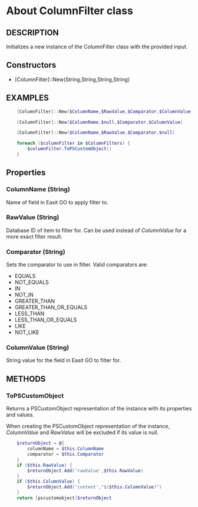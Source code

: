 # About ColumnFilter class

## DESCRIPTION

Initializes a new instance of the ColumnFilter class with the provided input.

## Constructors

* \[ColumnFilter\]::New(String,String,String,String)

## EXAMPLES

```powershell
    [ColumnFilter]::New($ColumnName,$RawValue,$Comparator,$ColumnValue)
```

```powershell
    [ColumnFilter]::New($ColumnName,$null,$Comparator,$ColumnValue)
```

```powershell
    [ColumnFilter]::New($ColumnName,$RawValue,$Comparator,$null)
```

```powershell
    foreach ($columnFilter in $ColumnFilters) {
        $columnFilter.ToPSCustomObject()
    }
```

## Properties

### ColumnName (String)

Name of field in Easit GO to apply filter to.

### RawValue (String)

Database ID of item to filter for. Can be used instead of *ColumnValue* for a more exact filter result.

### Comparator (String)

Sets the comparator to use in filter. Valid comparators are:

* EQUALS
* NOT_EQUALS
* IN
* NOT_IN
* GREATER_THAN
* GREATER_THAN_OR_EQUALS
* LESS_THAN
* LESS_THAN_OR_EQUALS
* LIKE
* NOT_LIKE

### ColumnValue (String)

String value for the field in Easit GO to filter for.

## METHODS

### ToPSCustomObject

Returns a PSCustomObject representation of the instance with its properties and values.

When creating the PSCustomObject representation of the instance, *ColumnValue* and *RawValue* will be excluded if its value is null.

```powershell
    $returnObject = @{
        columnName = $this.ColumnName
        comparator = $this.Comparator
    }
    if ($this.RawValue) {
        $returnObject.Add('rawValue',$this.RawValue)
    }
    if ($this.ColumnValue) {
        $returnObject.Add('content',"$($this.ColumnValue)")
    }
    return [pscustomobject]$returnObject
```
